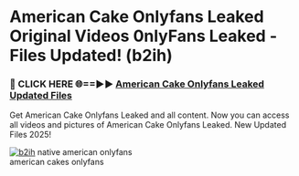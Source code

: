 # American Cake Onlyfans Leaked Original Videos 0nlyFans Leaked - Files Updated! (b2ih)

<h3>🔴 CLICK HERE 🌐==►► <a href="https://tinyurl.com/3ytaskbp" rel="nofollow">American Cake Onlyfans Leaked Updated Files</a></h3>

Get American Cake Onlyfans Leaked and all content. Now you can access all videos and pictures of American Cake Onlyfans Leaked. New Updated Files 2025!

[![b2ih](https://i.imgur.com/vBTAXPR.gif)](https://tinyurl.com/3ytaskbp)
native american onlyfans<br>
american cakes onlyfans